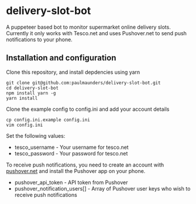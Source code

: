 # delivery-slot-bot
A puppeteer based bot to monitor supermarket online delivery slots. Currently it only works with Tesco.net and uses Pushover.net to send push notifications to your phone.
## Installation and configuration
Clone this repository, and install depdencies using yarn
  
    git clone git@github.com:paulmaunders/delivery-slot-bot.git 
    cd delivery-slot-bot
    npm install yarn -g
    yarn install
  
Clone the example config to config.ini and add your account details

    cp config.ini.example config.ini
    vim config.ini
    
Set the following values:

* tesco_username - Your username for tesco.net 
* tesco_password - Your password for tesco.net

To receive push notifications, you need to create an account with [pushover.net](pushover.net) and install the Pushover app on your phone.

* pushover_api_token - API token from Pushover
* pushover_notification_users[] - Array of Pushover user keys who wish to receive push notifications
